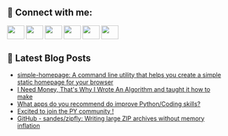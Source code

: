 ## 🔎 Connect with me:
[<img height="32" width="40" src="https://cdn.jsdelivr.net/npm/simple-icons@v5/icons/telegram.svg" />](https://t.me/bullbesh)
[<img height="32" width="40" src="https://cdn.jsdelivr.net/npm/simple-icons@v5/icons/vk.svg" />](https://vk.com/bullbesh)
[<img height="32" width="40" src="https://cdn.jsdelivr.net/npm/simple-icons@v5/icons/twitter.svg" />](https://twitter.com/bullbesh1)
[<img height="32" width="40" src="https://cdn.jsdelivr.net/npm/simple-icons@v5/icons/instagram.svg" />](https://www.instagram.com/bullbesh)
[<img height="32" width="40" src="https://cdn.jsdelivr.net/npm/simple-icons@v5/icons/reddit.svg" />](https://www.reddit.com/user/bullbesh)
[<img height="32" width="40" src="https://cdn.jsdelivr.net/npm/simple-icons@v5/icons/youtube.svg" />](https://www.youtube.com/channel/UCtfjRs6uzgq5mfm8S06WTcg)

## 📕 Latest Blog Posts
<!-- BLOG-POST-LIST:START -->
- [simple-homepage: A command line utility that helps you create a simple static homepage for your browser](https://www.reddit.com/r/Python/comments/v2h8bs/simplehomepage_a_command_line_utility_that_helps/)
- [I Need Money, That&#39;s Why I Wrote An Algorithm and taught it how to make](https://www.reddit.com/r/Python/comments/v2ge7h/i_need_money_thats_why_i_wrote_an_algorithm_and/)
- [What apps do you recommend do improve Python/Coding skills?](https://www.reddit.com/r/Python/comments/v2excy/what_apps_do_you_recommend_do_improve/)
- [Excited to join the PY community !](https://www.reddit.com/r/Python/comments/v2ewad/excited_to_join_the_py_community/)
- [GitHub - sandes/zipfly: Writing large ZIP archives without memory inflation](https://www.reddit.com/r/Python/comments/v2ev8n/github_sandeszipfly_writing_large_zip_archives/)
<!-- BLOG-POST-LIST:END -->
